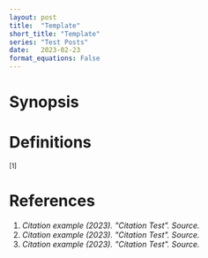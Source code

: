 ```yaml
---
layout: post
title:  "Template"
short_title: "Template"
series: "Test Posts"
date:   2023-02-23
format_equations: False
---
```


# Synopsis

# Definitions

<a style="text-decoration: none;" href="#cite-first-test"><sup>[1]</sup></a>

# References
<ol>
<li id="cite-first-test">
    <span><cite>Citation example (2023). "Citation Test". Source.</cite></span>
</li>

<li id="cite-second-test">
    <span><cite>Citation example (2023). "Citation Test". Source.</cite></span>
</li>

<li id="cite-third-test">
    <span><cite>Citation example (2023). "Citation Test". Source.</cite></span>
</li>
</ol>